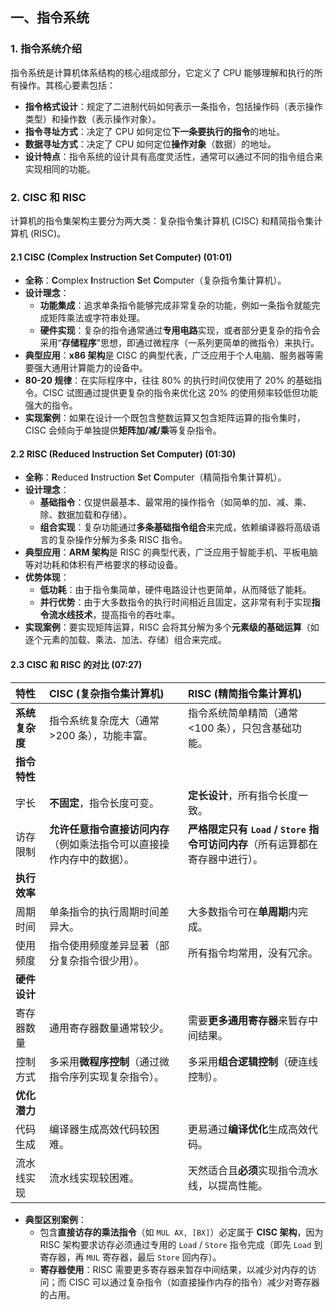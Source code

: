 ## 一、指令系统

### 1. 指令系统介绍

指令系统是计算机体系结构的核心组成部分，它定义了 CPU 能够理解和执行的所有操作。其核心要素包括：

* **指令格式设计**：规定了二进制代码如何表示一条指令，包括操作码（表示操作类型）和操作数（表示操作对象）。
* **指令寻址方式**：决定了 CPU 如何定位**下一条要执行的指令**的地址。
* **数据寻址方式**：决定了 CPU 如何定位**操作对象**（数据）的地址。
* **设计特点**：指令系统的设计具有高度灵活性，通常可以通过不同的指令组合来实现相同的功能。

### 2. CISC 和 RISC

计算机的指令集架构主要分为两大类：复杂指令集计算机 (CISC) 和精简指令集计算机 (RISC)。

#### 2.1 CISC (Complex Instruction Set Computer) (01:01)

* **全称**：**C**omplex **I**nstruction **S**et **C**omputer（复杂指令集计算机）。
* **设计理念**：
    * **功能集成**：追求单条指令能够完成非常复杂的功能，例如一条指令就能完成矩阵乘法或字符串处理。
    * **硬件实现**：复杂的指令通常通过**专用电路**实现，或者部分更复杂的指令会采用“**存储程序**”思想，即通过微程序（一系列更简单的微指令）来执行。
* **典型应用**：**x86 架构**是 CISC 的典型代表，广泛应用于个人电脑、服务器等需要强大通用计算能力的设备中。
* **80-20 规律**：在实际程序中，往往 80% 的执行时间仅使用了 20% 的基础指令。CISC 试图通过提供更复杂的指令来优化这 20% 的使用频率较低但功能强大的指令。
* **实现案例**：如果在设计一个既包含整数运算又包含矩阵运算的指令集时，CISC 会倾向于单独提供**矩阵加/减/乘**等复杂指令。

#### 2.2 RISC (Reduced Instruction Set Computer) (01:30)

* **全称**：**R**educed **I**nstruction **S**et **C**omputer（精简指令集计算机）。
* **设计理念**：
    * **基础指令**：仅提供最基本、最常用的操作指令（如简单的加、减、乘、除、数据加载和存储）。
    * **组合实现**：复杂功能通过**多条基础指令组合**来完成，依赖编译器将高级语言的复杂操作分解为多条 RISC 指令。
* **典型应用**：**ARM 架构**是 RISC 的典型代表，广泛应用于智能手机、平板电脑等对功耗和体积有严格要求的移动设备。
* **优势体现**：
    * **低功耗**：由于指令集简单，硬件电路设计也更简单，从而降低了能耗。
    * **并行优势**：由于大多数指令的执行时间相近且固定，这非常有利于实现**指令流水线技术**，提高指令的吞吐率。
* **实现案例**：要实现矩阵运算，RISC 会将其分解为多个**元素级的基础运算**（如逐个元素的加载、乘法、加法、存储）组合来完成。

#### 2.3 CISC 和 RISC 的对比 (07:27)

| 特性         | CISC (复杂指令集计算机)                               | RISC (精简指令集计算机)                                |
| :----------- | :---------------------------------------------------- | :----------------------------------------------------- |
| **系统复杂度** | 指令系统复杂庞大（通常 >200 条），功能丰富。          | 指令系统简单精简（通常 <100 条），只包含基础功能。     |
| **指令特性** |                                                       |                                                        |
|  字长 | **不固定**，指令长度可变。                            | **定长设计**，所有指令长度一致。                       |
|  访存限制 | **允许任意指令直接访问内存**（例如乘法指令可以直接操作内存中的数据）。 | **严格限定只有 `Load` / `Store` 指令可访问内存**（所有运算都在寄存器中进行）。 |
| **执行效率** |                                                       |                                                        |
| 周期时间 | 单条指令的执行周期时间差异大。                        | 大多数指令可在**单周期**内完成。                       |
| 使用频度 | 指令使用频度差异显著（部分复杂指令很少用）。          | 所有指令均常用，没有冗余。                             |
| **硬件设计** |                                                       |                                                        |
| 寄存器数量 | 通用寄存器数量通常较少。                              | 需要**更多通用寄存器**来暂存中间结果。                 |
| 控制方式 | 多采用**微程序控制**（通过微指令序列实现复杂指令）。 | 多采用**组合逻辑控制**（硬连线控制）。                 |
| **优化潜力** |                                                       |                                                        |
| 代码生成 | 编译器生成高效代码较困难。                            | 更易通过**编译优化**生成高效代码。                     |
|  流水线实现 | 流水线实现较困难。                                    | 天然适合且**必须**实现指令流水线，以提高性能。         |

* **典型区别案例**：
    * 包含**直接访存的乘法指令**（如 `MUL AX, [BX]`）必定属于 **CISC 架构**，因为 RISC 架构要求访存必须通过专用的 `Load` / `Store` 指令完成（即先 `Load` 到寄存器，再 `MUL` 寄存器，最后 `Store` 回内存）。
    * **寄存器使用**：RISC 需要更多寄存器来暂存中间结果，以减少对内存的访问；而 CISC 可以通过复杂指令（如直接操作内存的指令）减少对寄存器的占用。
